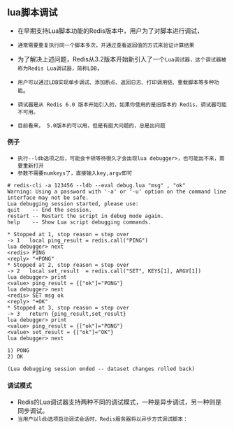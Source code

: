 ## lua脚本调试
* 在早期支持Lua脚本功能的Redis版本中，用户为了对脚本进行调试，
* `通常需要重复执行同一个脚本多次，并通过查看返回值的方式来验证计算结果`

* 为了解决上述问题，Redis从3.2版本开始新引入了一个`Lua调试器，这个调试器被称为Redis Lua调试器，简称LDB`，
* `用户可以通过LDB实现单步调试、添加断点、返回日志、打印调用链、重载脚本等多种功能`。

* `调试器是从 Redis 6.0 版本开始引入的，如果你使用的是旧版本的 Redis，调试器可能不可用。`
* `目前看来， 5.0版本的可以用，但是有挺大问题的，总是出问题`

#### 例子
* `执行--ldb选项之后，可能会卡顿等待很久才会出现lua debugger>，也可能出不来，需要重新打开`
* `参数不需要numkeys了，直接输入key,argv即可`
```redis
# redis-cli -a 123456 --ldb --eval debug.lua "msg" , "ok"
Warning: Using a password with '-a' or '-u' option on the command line interface may not be safe.
Lua debugging session started, please use:
quit    -- End the session.
restart -- Restart the script in debug mode again.
help    -- Show Lua script debugging commands.

* Stopped at 1, stop reason = step over
-> 1   local ping_result = redis.call("PING")
lua debugger> next
<redis> PING
<reply> "+PONG"
* Stopped at 2, stop reason = step over
-> 2   local set_result  = redis.call("SET", KEYS[1], ARGV[1])
lua debugger> print
<value> ping_result = {["ok"]="PONG"}
lua debugger> next
<redis> SET msg ok
<reply> "+OK"
* Stopped at 3, stop reason = step over
-> 3   return {ping_result,set_result}
lua debugger> print
<value> ping_result = {["ok"]="PONG"}
<value> set_result = {["ok"]="OK"}
lua debugger> next

1) PONG
2) OK

(Lua debugging session ended -- dataset changes rolled back)
```

#### 调试模式
* Redis的Lua调试器支持两种不同的调试模式，一种是异步调试，另一种则是同步调试。
* `当用户以ldb选项启动调试会话时，Redis服务器将以异步方式调试脚本：`


